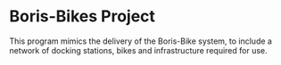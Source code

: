 # Boris-Bikes Project

This program mimics the delivery of the Boris-Bike system, to include a network of docking stations, bikes and infrastructure required for use.
